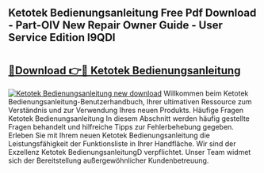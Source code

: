 ## Ketotek Bedienungsanleitung Free Pdf Download - Part-OIV New Repair Owner Guide - User Service Edition l9QDI

# <h2><a href="http://df5lrw.blite.top/?on=Ketotek+Bedienungsanleitung">🔗Download 👉🔴 Ketotek Bedienungsanleitung</a></h2>

[![Ketotek Bedienungsanleitung new download](https://i.imgur.com/lujVjoI.png)](http://df5lrw.blite.top/?on=Ketotek+Bedienungsanleitung)
Willkommen beim Ketotek Bedienungsanleitung-Benutzerhandbuch, Ihrer ultimativen Ressource zum Verständnis und zur Verwendung Ihres neuen Produkts. Häufige Fragen Ketotek Bedienungsanleitung In diesem Abschnitt werden häufig gestellte Fragen behandelt und hilfreiche Tipps zur Fehlerbehebung gegeben. Erleben Sie mit Ihrem neuen Ketotek Bedienungsanleitung die Leistungsfähigkeit der Funktionsliste in Ihrer Handfläche. Wir sind der Exzellenz Ketotek BedienungsanleitungD verpflichtet. Unser Team widmet sich der Bereitstellung außergewöhnlicher Kundenbetreuung.
